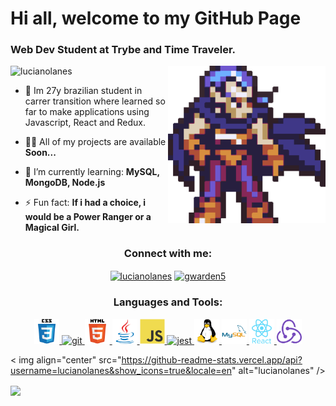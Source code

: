 <h1 align="left">Hi all, welcome to my GitHub Page</h1>
<h3 align="left">Web Dev Student at Trybe and Time Traveler.</h3>
<img align="right" src="./images/ctMagus.gif" alt="Magus" width="50%">

<p align="left"> <img src="https://komarev.com/ghpvc/?username=lucianolanes&label=Profile%20views&color=0e75b6&style=flat" alt="lucianolanes" /> </p>

- :bear: Im 27y brazilian student in carrer transition where learned so far to make applications using Javascript, React and Redux.

- 👨‍💻 All of my projects are available **Soon...**

- 🌱 I’m currently learning: **MySQL, MongoDB, Node.js**

- ⚡ Fun fact: **If i had a choice, i would be a Power Ranger or a Magical Girl.**

<h3 align="center">Connect with me:</h3>
<p align="center">
<a href="https://linkedin.com/in/lucianolanes" target="blank"><img align="center" src="https://raw.githubusercontent.com/rahuldkjain/github-profile-readme-generator/master/src/images/icons/Social/linked-in-alt.svg" alt="lucianolanes" height="30" width="40" /></a>
<a href="https://instagram.com/gwarden5" target="blank"><img align="center" src="https://raw.githubusercontent.com/rahuldkjain/github-profile-readme-generator/master/src/images/icons/Social/instagram.svg" alt="gwarden5" height="30" width="40" /></a>
</p>

<h3 align="center">Languages and Tools:</h3>
<p align="center"> <a href="https://www.w3schools.com/css/" target="_blank"> <img src="https://raw.githubusercontent.com/devicons/devicon/master/icons/css3/css3-original-wordmark.svg" alt="css3" width="40" height="40"/> </a> <a href="https://git-scm.com/" target="_blank"> <img src="https://www.vectorlogo.zone/logos/git-scm/git-scm-icon.svg" alt="git" width="40" height="40"/> </a> <a href="https://www.w3.org/html/" target="_blank"> <img src="https://raw.githubusercontent.com/devicons/devicon/master/icons/html5/html5-original-wordmark.svg" alt="html5" width="40" height="40"/> </a> <a href="https://www.java.com" target="_blank"> <img src="https://raw.githubusercontent.com/devicons/devicon/master/icons/java/java-original.svg" alt="java" width="40" height="40"/> </a> <a href="https://developer.mozilla.org/en-US/docs/Web/JavaScript" target="_blank"> <img src="https://raw.githubusercontent.com/devicons/devicon/master/icons/javascript/javascript-original.svg" alt="javascript" width="40" height="40"/> </a> <a href="https://jestjs.io" target="_blank"> <img src="https://www.vectorlogo.zone/logos/jestjsio/jestjsio-icon.svg" alt="jest" width="40" height="40"/> </a> <a href="https://www.linux.org/" target="_blank"> <img src="https://raw.githubusercontent.com/devicons/devicon/master/icons/linux/linux-original.svg" alt="linux" width="40" height="40"/> </a> <a href="https://www.mysql.com/" target="_blank"> <img src="https://raw.githubusercontent.com/devicons/devicon/master/icons/mysql/mysql-original-wordmark.svg" alt="mysql" width="40" height="40"/> </a> <a href="https://reactjs.org/" target="_blank"> <img src="https://raw.githubusercontent.com/devicons/devicon/master/icons/react/react-original-wordmark.svg" alt="react" width="40" height="40"/> </a> <a href="https://redux.js.org" target="_blank"> <img src="https://raw.githubusercontent.com/devicons/devicon/master/icons/redux/redux-original.svg" alt="redux" width="40" height="40"/> </a> </p>

< img align="center" src="https://github-readme-stats.vercel.app/api?username=lucianolanes&show_icons=true&locale=en" alt="lucianolanes" />

<img align="center" src="ctAllParty.gif">

